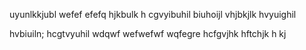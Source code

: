 uyunlkkjubl
wefef
efefq
hjkbulk
h cgvyibuhil
biuhoijl
vhjbkjlk
hvyuighil

hvbiuiln;
hcgtvyuhil
wdqwf
wefwefwf
wqfegre
hcfgvjhk
hftchjk
h kj
